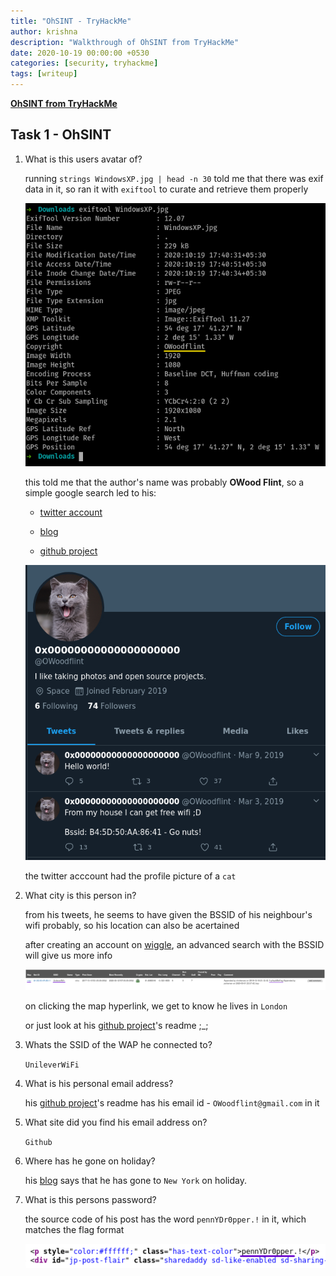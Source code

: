 ```yaml
---
title: "OhSINT - TryHackMe"
author: krishna
description: "Walkthrough of OhSINT from TryHackMe"
date: 2020-10-19 00:00:00 +0530
categories: [security, tryhackme]
tags: [writeup]
---
```


**[OhSINT from TryHackMe](https://tryhackme.com/room/ohsint)**

## Task 1 - OhSINT

1. What is this users avatar of?

	running `strings WindowsXP.jpg | head -n 30` told me that there was exif data in it, so ran it with `exiftool` to curate and retrieve them properly

	![exif dump](https://raw.githubusercontent.com/lordlabuckdas/lordlabuckdas.github.io/gh-pages/assets/img/tryhackme/ohsint/ohsint1.png)

	this told me that the author's name was probably **OWood Flint**, so a simple google search led to his:

	* [twitter account](https://twitter.com/owoodflint?lang=en)

	* [blog](https://oliverwoodflint.wordpress.com/author/owoodflint/)

	* [github project](https://github.com/OWoodfl1nt/people_finder)

	![twitter](https://raw.githubusercontent.com/lordlabuckdas/lordlabuckdas.github.io/gh-pages/assets/img/tryhackme/ohsint/ohsint2.png)

	the twitter acccount had the profile picture of a `cat`

2. What city is this person in?

	from his tweets, he seems to have given the BSSID of his neighbour's wifi probably, so his location can also be acertained

	after creating an account on [wiggle](https://wigle.net/), an advanced search with the BSSID will give us more info

	![wiggle search](https://raw.githubusercontent.com/lordlabuckdas/lordlabuckdas.github.io/gh-pages/assets/img/tryhackme/ohsint/ohsint3.png)

	on clicking the map hyperlink, we get to know he lives in `London`

	or just look at his [github project](https://github.com/OWoodfl1nt/people_finder)'s readme ;\_;

3. Whats the SSID of the WAP he connected to?

	`UnileverWiFi`

4. What is his personal email address?

	his [github project](https://github.com/OWoodfl1nt/people_finder)'s readme has his email id - `OWoodflint@gmail.com` in it

5. What site did you find his email address on?

	`Github`

6. Where has he gone on holiday?

	his [blog](https://oliverwoodflint.wordpress.com/author/owoodflint/) says that he has gone to `New York` on holiday.

7. What is this persons password?

	the source code of his post has the word `pennYDr0pper.!` in it, which matches the flag format

	![source code](https://raw.githubusercontent.com/lordlabuckdas/lordlabuckdas.github.io/gh-pages/assets/img/tryhackme/ohsint/ohsint4.png)
